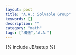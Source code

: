 ```yaml
---
layout: post
title: "A.A.: Solvable Group"
keywords: []
description: ""
category: "math"
tags: ["構造","A.A."]
---
```

{% include JB/setup %}
